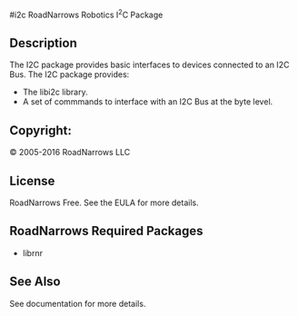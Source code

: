 #i2c
RoadNarrows Robotics I<sup>2</sup>C Package

## Description
The I2C package provides basic interfaces to devices connected
to an I2C Bus.
The I2C package provides:
* The libi2c library.
* A set of commmands to interface with an I2C Bus at the byte level.

## Copyright:
&#169; 2005-2016 RoadNarrows LLC

## License
RoadNarrows Free. See the EULA for more details.

## RoadNarrows Required Packages
* librnr

## See Also
See documentation for more details.

